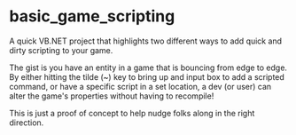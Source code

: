 basic_game_scripting
====================

A quick VB.NET project that highlights two different ways to add quick and dirty scripting to your game.

The gist is you have an entity in a game that is bouncing from edge to edge. By either hitting the tilde (~) key to bring up and input box to add a scripted command, or have a specific script in a set location, a dev (or user) can alter the game's properties without having to recompile!

This is just a proof of concept to help nudge folks along in the right direction.

